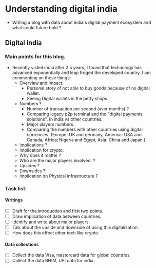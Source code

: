 # Understanding digital india

- Writing a blog with data about india's digital payment ecosystem and what could future hold ?

## Digital india
### Main points for this blog.
- Recently visted india after 2.5 years, I found that technology has advanced exponentially and leap froged the developed country. I am commenting on these things:
    - Overview and impact.
        - Personal story of not able to buy goods because of no digital wallet.
        - Seeing Digital wallets in the petty shops.
    - Numbers ?
        - Number of transaction per second (over months) ?
        - Comparing legacy p2p terminal and the "digital payments solutions". In india vs other countries.
        - Major players numbers.
        - Comparing the numbers with other countries using digital currencies. (Europe: UK and germany, America: USA and Canada, Africa: Nigeria and Egypt, Asia: China and Japan.)
    - Implications ?
    - Implication for crypto.
    - Why does it matter ?
    - Who are the major players involved. ?
    - Upsides ?
    - Downsides ?
    - Implication on Physical infrastructure ?




### Task list:

#### Writings
- [ ] Draft for the introduction and first two points.
- [ ] Draw implication of data between countries.
- [ ] Identify and write about major players.
- [ ] Talk about the upside and downside of using this digitalization.
- [ ] How does this effect other tech like crypto.

#### Data collections

- [ ] Collect the data Visa, mastercard data for global countries.
- [ ] Collect the data BHIM, UPI data for india.
